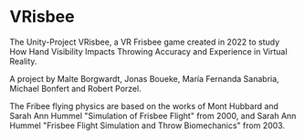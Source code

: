 # VRisbee

The Unity-Project VRisbee, a VR Frisbee game created in 2022 to study How Hand Visibility Impacts Throwing Accuracy and Experience in Virtual Reality.

A project by Malte Borgwardt, Jonas Boueke, María Fernanda Sanabria, Michael Bonfert and Robert Porzel.

The Fribee flying physics are based on the works of Mont Hubbard and Sarah Ann Hummel "Simulation of Frisbee Flight" from 2000, and Sarah Ann Hummel "Frisbee Flight Simulation and Throw Biomechanics" from 2003.
